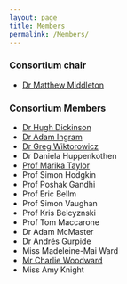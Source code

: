 ```yaml
---
layout: page
title: Members
permalink: /Members/
---
```


### Consortium chair

* [Dr Matthew Middleton](Matt.md)

### Consortium Members

* [Dr Hugh Dickinson](Hugh.md)
* [Dr Adam Ingram](Adam.md)
* [Dr Greg Wiktorowicz](Greg.md)
* Dr Daniela Huppenkothen
* [Prof Marika Taylor](Marika.md)
* Prof Simon Hodgkin
* Prof Poshak Gandhi
* Prof Eric Bellm
* Prof Simon Vaughan
* Prof Kris Belcyznski
* Prof Tom Maccarone
* Dr Adam McMaster
* Dr Andrés Gurpide
* Miss Madeleine-Mai Ward
* [Mr Charlie Woodward](Charlie.md)
* Miss Amy Knight


